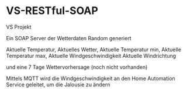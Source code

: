 # VS-RESTful-SOAP

VS Projekt

Ein SOAP Server der Wetterdaten Random generiert

Aktuelle Temperatur, 
Aktuelles Wetter, 
Aktuelle Temperatur min,
Aktuelle Temperatur max,
Aktuelle Windgeschwindigkeit
Aktuelle Windrichtung

und eine 7 Tage Wettervorhersage (noch nicht vorhanden)


Mittels MQTT wird die Windgeschwindigkeit an den Home Automation Service geleitet, um die Jalousie zu ändern
